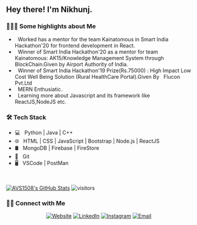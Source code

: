 <h2> Hey there! I'm Nikhunj.</h2>

<h3> 👨🏻‍💻 Some highlights about Me </h3>

-  &nbsp; Worked has a mentor for the team Kainatomous in Smart India Hackathon'20 for frontend development in React.
-  &nbsp; Winner of Smart India Hackathon'20 as a mentor for team Kainatomous: AK15/Knowledge Management System through &nbsp; BlockChain.Given by Airport Authority of India.
-  &nbsp; Winner of Smart India Hackathon'19 Prize(Rs.75000) : High Impact Low Cost Well Being Solution (Rural HealthCare Portal).Given By &nbsp; Flucon Pvt.Ltd
-  &nbsp; MERN Enthusiatic.
-  &nbsp; Learning more about Javascript and its framework like ReactJS,NodeJS etc.

<h3>🛠 Tech Stack</h3>

- 💻 &nbsp; Python | Java | C++ 
- 🌐 &nbsp; HTML | CSS | JavaScript | Bootstrap | Node.js | ReactJS
- 🛢 &nbsp; MongoDB | Firebase | FireStore
- 🔧 &nbsp; Git 
- 🖥 &nbsp; VSCode | PostMan 

<br/>

[![AVS1508's GitHub Stats](https://github-readme-stats.vercel.app/api?username=NikunjSaraf&show_icons=true)](https://github.com/NikunjSaraf)
![visitors](https://windard-visitor-badge.glitch.me/badge?page_id=windard.github.profile)


<h3> 🤝🏻 Connect with Me </h3>

<p align="center">
<a href="https://www.nikunjsaraf.github.io/Portfolio/"><img alt="Website" src="https://img.shields.io/badge/Website-www.nikunjsaraf.github.io/Portfolio/-blue?style=flat-square&logo=google-chrome"></a>
<a href="https://www.linkedin.com/in/nikunj1205/"><img alt="LinkedIn" src="https://img.shields.io/badge/LinkedIn-Nikunj%20Saraf-blue?style=flat-square&logo=linkedin"></a>
<a href="https://www.instagram.com/nikunj.codes/"><img alt="Instagram" src="https://img.shields.io/badge/Instagram-nikunj.codes-blue?style=flat-square&logo=instagram"></a>
<a href="mailto:nik.saraf1234@gmail.com"><img alt="Email" src="https://img.shields.io/badge/Email-nik.saraf1234@gmail.com-blue?style=flat-square&logo=gmail"></a>
</p>
